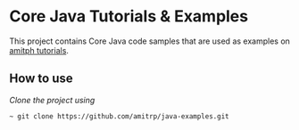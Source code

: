 # Core Java Tutorials & Examples
This project contains Core Java code samples that are used as examples on [amitph tutorials](https://www.amitph.com/).

## How to use
*Clone the project using*
```
~ git clone https://github.com/amitrp/java-examples.git
```


